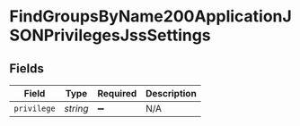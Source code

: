 # FindGroupsByName200ApplicationJSONPrivilegesJssSettings


## Fields

| Field              | Type               | Required           | Description        |
| ------------------ | ------------------ | ------------------ | ------------------ |
| `privilege`        | *string*           | :heavy_minus_sign: | N/A                |